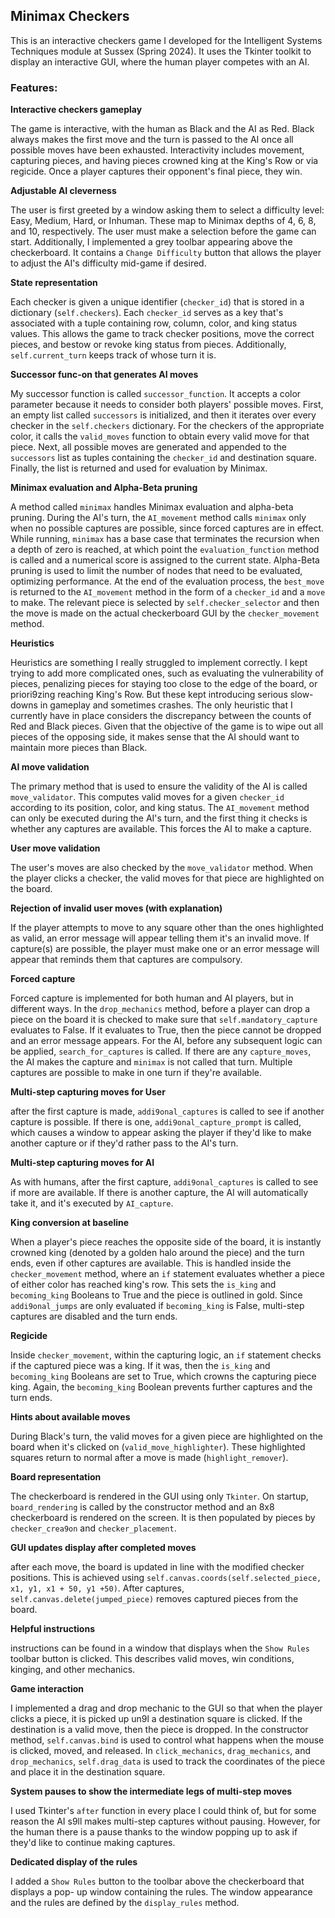 ## Minimax Checkers

This is an interactive checkers game I developed for the Intelligent Systems Techniques module at Sussex (Spring 2024). It uses the Tkinter toolkit to display an interactive GUI, where the human player competes with an AI.
### Features:

**Interactive checkers gameplay**

The game is interactive, with the human as Black and the AI as Red. Black always makes the first move and the turn is passed to the AI once all possible moves have been exhausted. Interactivity includes movement, capturing pieces, and having pieces crowned king at the King's Row or via regicide. Once a player captures their opponent's final piece, they win.

**Adjustable AI cleverness**

The user is first greeted by a window asking them to select a difficulty level: Easy, Medium, Hard, or Inhuman. These map to Minimax depths of 4, 6, 8, and 10, respectively. The user must make a selection before the game can start. Additionally, I implemented a grey toolbar appearing above the checkerboard. It contains a `Change Difficulty` button that allows the player to adjust the AI's difficulty mid-game if desired.

**State representation**

Each checker is given a unique identifier (`checker_id`) that is stored in a dictionary (`self.checkers`). Each `checker_id` serves as a key that's associated with a tuple containing row, column, color, and king status values. This allows the game to track checker positions, move the correct pieces, and bestow or revoke king status from pieces. Additionally, `self.current_turn` keeps track of whose turn it is.

**Successor func-on that generates AI moves**

My successor function is called `successor_function`. It accepts a color parameter because it needs to consider both players' possible moves. First, an empty list called `successors` is initialized, and then it iterates over every checker in the `self.checkers` dictionary. For the checkers of the appropriate color, it calls the `valid_moves` function to obtain every valid move for that piece. Next, all possible moves are generated and appended to the `successors` list as tuples containing the `checker_id` and destination square. Finally, the list is returned and used for evaluation by Minimax.

**Minimax evaluation and Alpha-Beta pruning**

A method called `minimax` handles Minimax evaluation and alpha-beta pruning. During the AI's turn, the `AI_movement` method calls `minimax` only when no possible captures are possible, since forced captures are in effect. While running, `minimax` has a base case that terminates the recursion when a depth of zero is reached, at which point the `evaluation_function` method is called and a numerical score is assigned to the current state. Alpha-Beta pruning is used to limit the number of nodes that need to be evaluated, optimizing performance. At the end of the evaluation process, the `best_move` is returned to the `AI_movement` method in the form of a `checker_id` and a `move` to make. The relevant piece is selected by `self.checker_selector` and then the move is made on the actual checkerboard GUI by the `checker_movement` method.

**Heuristics**

Heuristics are something I really struggled to implement correctly. I kept trying to add more complicated ones, such as evaluating the vulnerability of pieces, penalizing pieces for staying too close to the edge of the board, or priori9zing reaching King's Row. But these kept introducing serious slow-downs in gameplay and sometimes crashes. The only heuristic that I currently have in place considers the discrepancy between the counts of Red and Black pieces. Given that the objective of the game is to wipe out all pieces of the opposing side, it makes sense that the AI should want to maintain more pieces than Black.

**AI move validation**

The primary method that is used to ensure the validity of the AI is called `move_validator`. This computes valid moves for a given `checker_id` according to its position, color, and king status. The `AI_movement` method can only be executed during the AI's turn, and the first thing it checks is whether any captures are available. This forces the AI to make a capture.

**User move validation**

The user's moves are also checked by the `move_validator` method. When the player clicks a checker, the valid moves for that piece are highlighted on the board.
    
**Rejection of invalid user moves (with explanation)**
    
If the player attempts to move to any square other than the ones highlighted as valid, an error message will appear telling them it's an invalid move. If capture(s) are possible, the player must make one or an error message will appear that reminds them that captures are compulsory.

**Forced capture**
    
Forced capture is implemented for both human and AI players, but in different ways. In the `drop_mechanics` method, before a player can drop a piece on the board it is checked to make sure that `self.mandatory_capture` evaluates to False. If it evaluates to True, then the piece cannot be dropped and an error message appears. For the AI, before any subsequent logic can be applied, `search_for_captures` is called. If there are any `capture_moves`, the AI makes the capture and `minimax` is not called that turn. Multiple captures are possible to make in one turn if they're available.

**Multi-step capturing moves for User**

after the first capture is made, `addi9onal_captures` is called to see if another capture is possible. If there is one, `addi9onal_capture_prompt` is called, which causes a window to appear asking the player if they'd like to make another capture or if they'd rather pass to the AI's turn.

**Multi-step capturing moves for AI**

As with humans, after the first capture, `addi9onal_captures` is called to see if more are available. If there is another capture, the AI will automatically take it, and it's executed by `AI_capture`.

**King conversion at baseline**

When a player's piece reaches the opposite side of the board, it is instantly crowned king (denoted by a golden halo around the piece) and the turn ends, even if other captures are available. This is handled inside the `checker_movement` method, where an `if` statement evaluates whether a piece of either color has reached king's row. This sets the `is_king` and `becoming_king` Booleans to True and the piece is outlined in gold. Since `addi9onal_jumps` are only evaluated if `becoming_king` is False, multi-step captures are disabled and the turn ends.

**Regicide**

Inside `checker_movement`, within the capturing logic, an `if` statement checks if the captured piece was a king. If it was, then the `is_king` and `becoming_king` Booleans are set to True, which crowns the capturing piece king. Again, the `becoming_king` Boolean prevents further captures and the turn ends.

**Hints about available moves**

During Black's turn, the valid moves for a given piece are highlighted on the board when it's clicked on (`valid_move_highlighter`). These highlighted squares return to normal after a move is made (`highlight_remover`).

**Board representation**

The checkerboard is rendered in the GUI using only `Tkinter`. On startup, `board_rendering` is called by the constructor method and an 8x8 checkerboard is rendered on the screen. It is then populated by pieces by `checker_crea9on` and `checker_placement`.


**GUI updates display after completed moves**

after each move, the board is updated in line with the modified checker positions. This is achieved using `self.canvas.coords(self.selected_piece, x1, y1, x1 + 50, y1 +50)`. After captures, `self.canvas.delete(jumped_piece)` removes captured pieces from the board.

**Helpful instructions**

instructions can be found in a window that displays when the `Show Rules` toolbar button is clicked. This describes valid moves, win conditions, kinging, and other mechanics.

**Game interaction**

I implemented a drag and drop mechanic to the GUI so that when the player clicks a piece, it is picked up un9l a destination square is clicked. If the destination is a valid move, then the piece is dropped. In the constructor method, `self.canvas.bind` is used to control what happens when the mouse is clicked, moved, and released. In `click_mechanics`, `drag_mechanics`, and `drop_mechanics`, `self.drag_data` is used to track the coordinates of the piece and place it in the destination square.

**System pauses to show the intermediate legs of multi-step moves**

I used Tkinter's `after` function in every place I could think of, but for some reason the AI s9ll makes multi-step captures without pausing. However, for the human there is a pause thanks to the window popping up to ask if they'd like to continue making captures.

**Dedicated display of the rules**

I added a `Show Rules` button to the toolbar above the checkerboard that displays a pop- up window containing the rules. The window appearance and the rules are defined by the `display_rules` method.

